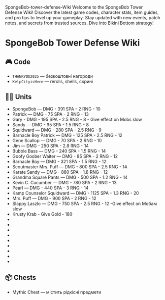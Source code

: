 SpongeBob-tower-defense-Wiki
Welcome to the SpongeBob Tower Defense Wiki! Discover the latest game codes, character stats, item guides, and pro tips to level up your gameplay. Stay updated with new events, patch notes, and secrets from trusted sources. Dive into Bikini Bottom strategy!

# SpongeBob Tower Defense Wiki


## 🎮 Code
- `THANKYOU2025` — безкоштовні нагороди
- `KelpCityisHere` — rerolls, shells, скрині

## 🧙‍♂️ Units
- SpongeBob — DMG - 391 SPA - 2 RNG - 10
- Patrick — DMG - 75 SPA - 2 RNG - 13
- Gary - DMG - 195 SPA - 2.5 RNG - 8  - Give effect on Mobs slow
- Sandy — DMG - 95 SPA - 1.5 RNG - 8
- Squidward — DMG - 280 SPA - 2.5 RNG - 9
- Barnacle Boy Patrick — DMG - 125 SPA - 2.5 RNG - 12
- Gene Scallop — DMG - 70 SPA - 2 RNG - 10
- Jim — DMG - 250 SPA - 2.8 RNG - 14
- Bubble Bass — DMG - 240 SPA - 1.5 RNG - 14 
- Goofy Goober Waiter — DMG - 85 SPA - 2 RNG - 12
- Barnacle Boy — DMG - 321 SPA - 1.5 RNG - 12
- Scoutmaster Mrs. Puff — DMG - 800 SPA - 2.5 RNG - 14
- Karate Sandy — DMG - 880 SPA - 1.8 RNG - 12
- Grandma Square Pants — DMG - 500 SPA - 1.2 RNG - 14
- Kevin C. Cucumber — DMG - 780 SPA - 2 RNG - 13
- Pearl — DMG - 440 SPA - 3 RNG - 14
- Kamp Counselor Squidward — DMG - 1125 SPA - 1.3 RNG - 20
- Mrs. Puff — DMG - 900 SPA - 2 RNG - 12
- Slappy Laszlo — DMG - 750 SPA - 2.5 RNG - 12 -Give effect on Мобам slow
- Krusty Krab - Give Gold - 180
- 
- 
- 
- 
- 
- 
- 
- 
- 


  ## 📦 Chests 
- Mythic Chest — містить рідкісні предмети

